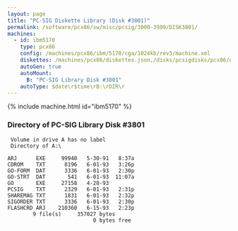 ```yaml
---
layout: page
title: "PC-SIG Diskette Library (Disk #3801)"
permalink: /software/pcx86/sw/misc/pcsig/3000-3999/DISK3801/
machines:
  - id: ibm5170
    type: pcx86
    config: /machines/pcx86/ibm/5170/cga/1024kb/rev3/machine.xml
    diskettes: /machines/pcx86/diskettes.json,/disks/pcsigdisks/pcx86/diskettes.json
    autoGen: true
    autoMount:
      B: "PC-SIG Library Disk #3801"
    autoType: $date\r$time\rB:\rDIR\r
---
```


{% include machine.html id="ibm5170" %}

### Directory of PC-SIG Library Disk #3801

     Volume in drive A has no label
     Directory of A:\

    ARJ      EXE     99940   5-30-91   8:37a
    CDROM    TXT      8196   6-01-93   3:26p
    GO-FORM  DAT      3336   6-01-93   2:30p
    GO-STRT  DAT       541   6-01-93  11:07a
    GO       EXE     27158   4-28-93
    PCSIG    TXT      2329   6-01-93   2:31p
    SHAREMAG TXT      1831   6-01-93   2:32p
    SIGORDER TXT      3336   6-01-93   2:30p
    FLASHCRD ARJ    210360   6-15-93   2:23p
            9 file(s)     357027 bytes
                               0 bytes free
